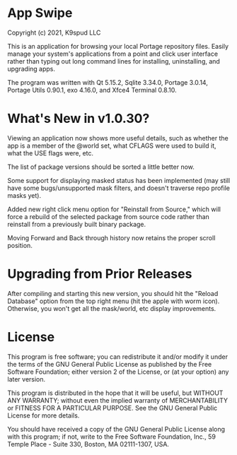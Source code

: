 App Swipe
=========
Copyright (c) 2021, K9spud LLC

This is an application for browsing your local Portage repository files.
Easily manage your system's applications from a point and click user interface
rather than typing out long command lines for installing, uninstalling, and 
upgrading apps.

The program was written with Qt 5.15.2, Sqlite 3.34.0, Portage 3.0.14, 
Portage Utils 0.90.1, exo 4.16.0, and Xfce4 Terminal 0.8.10.

What's New in v1.0.30?
======================

Viewing an application now shows more useful details, such as whether
the app is a member of the @world set, what CFLAGS were used to build it,
what the USE flags were, etc. 

The list of package versions should be sorted a little better now. 

Some support for displaying masked status has been implemented (may still 
have some bugs/unsupported mask filters, and doesn't traverse repo profile 
masks yet).

Added new right click menu option for "Reinstall from Source," which will 
force a rebuild of the selected package from source code rather than 
reinstall from a previously built binary package. 

Moving Forward and Back through history now retains the proper scroll 
position.

Upgrading from Prior Releases
=============================

After compiling and starting this new version, you should hit the "Reload 
Database" option from the top right menu (hit the apple with worm icon).
Otherwise, you won't get all the mask/world, etc display improvements.

License
=======

This program is free software; you can redistribute it and/or modify it 
under the terms of the GNU General Public License as published by the 
Free Software Foundation; either version 2 of the License, or (at your 
option) any later version. 

This program is distributed in the hope that it will be useful, but 
WITHOUT ANY WARRANTY; without even the implied warranty of 
MERCHANTABILITY or FITNESS FOR A PARTICULAR PURPOSE. See the GNU 
General Public License for more details. 

You should have received a copy of the GNU General Public License 
along with this program; if not, write to the Free Software Foundation, 
Inc., 59 Temple Place - Suite 330, Boston, MA 02111-1307, USA. 
